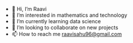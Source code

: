 - 👋 Hi, I’m Raavi
- 👀 I’m interested in mathematics and technology
- 🌱 I’m currently learning data science
- 💞️ I’m looking to collaborate on new projects
- 📫 How to reach me  raavisahu96@gmail.com

<!---
Raavi11/Raavi11 is a ✨ special ✨ repository because its `README.md` (this file) appears on your GitHub profile.
You can click the Preview link to take a look at your changes.
--->
